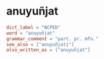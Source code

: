 # anuyuñjat

``` toml
dict_label = "NCPED"
word = "anuyuñjat"
grammar_comment = "part. pr. mfn."
see_also = ["anuyuñjati"]
also_written_as = ["anuyuñjat"]
```

